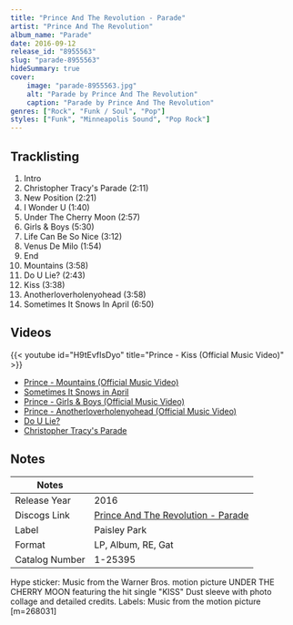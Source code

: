 ```yaml
---
title: "Prince And The Revolution - Parade"
artist: "Prince And The Revolution"
album_name: "Parade"
date: 2016-09-12
release_id: "8955563"
slug: "parade-8955563"
hideSummary: true
cover:
    image: "parade-8955563.jpg"
    alt: "Parade by Prince And The Revolution"
    caption: "Parade by Prince And The Revolution"
genres: ["Rock", "Funk / Soul", "Pop"]
styles: ["Funk", "Minneapolis Sound", "Pop Rock"]
---
```


## Tracklisting
1. Intro
2. Christopher Tracy's Parade (2:11)
3. New Position (2:21)
4. I Wonder U (1:40)
5. Under The Cherry Moon (2:57)
6. Girls & Boys (5:30)
7. Life Can Be So Nice (3:12)
8. Venus De Milo (1:54)
9. End
10. Mountains (3:58)
11. Do U Lie? (2:43)
12. Kiss (3:38)
13. Anotherloverholenyohead (3:58)
14. Sometimes It Snows In April (6:50)

## Videos
{{< youtube id="H9tEvfIsDyo" title="Prince - Kiss (Official Music Video)" >}}
- [Prince - Mountains (Official Music Video)](https://www.youtube.com/watch?v=_WmPeLOLDnA)
- [Sometimes It Snows in April](https://www.youtube.com/watch?v=ikZgBhSMSUM)
- [Prince - Girls & Boys (Official Music Video)](https://www.youtube.com/watch?v=gQcKgAsQHzs)
- [Prince - Anotherloverholenyohead (Official Music Video)](https://www.youtube.com/watch?v=Zc99JK9gHDk)
- [Do U Lie?](https://www.youtube.com/watch?v=FRaxAVVuqLs)
- [Christopher Tracy's Parade](https://www.youtube.com/watch?v=U2QWdZ7m_3o)


## Notes

| Notes          |             |
| ---------------| ----------- |
| Release Year   | 2016 |
| Discogs Link   | [Prince And The Revolution - Parade](https://www.discogs.com/release/8955563-Prince-And-The-Revolution-Parade) |
| Label          | Paisley Park |
| Format         | LP, Album, RE, Gat |
| Catalog Number | 1-25395 |

Hype sticker: Music from the Warner Bros. motion picture UNDER THE CHERRY MOON featuring the hit single "KISS"  Dust sleeve with photo collage and detailed credits.  Labels: Music from the motion picture [m=268031]   

